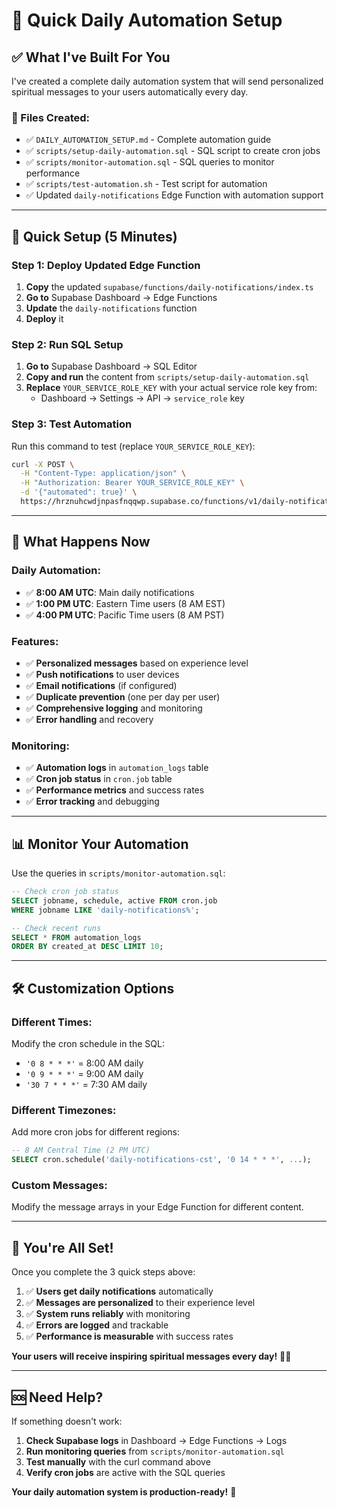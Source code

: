 # 🚀 Quick Daily Automation Setup

## ✅ **What I've Built For You**

I've created a complete daily automation system that will send personalized spiritual messages to your users automatically every day.

### **📁 Files Created:**
- ✅ `DAILY_AUTOMATION_SETUP.md` - Complete automation guide
- ✅ `scripts/setup-daily-automation.sql` - SQL script to create cron jobs
- ✅ `scripts/monitor-automation.sql` - SQL queries to monitor performance
- ✅ `scripts/test-automation.sh` - Test script for automation
- ✅ Updated `daily-notifications` Edge Function with automation support

---

## 🚀 **Quick Setup (5 Minutes)**

### **Step 1: Deploy Updated Edge Function**
1. **Copy** the updated `supabase/functions/daily-notifications/index.ts`
2. **Go to** Supabase Dashboard → Edge Functions
3. **Update** the `daily-notifications` function
4. **Deploy** it

### **Step 2: Run SQL Setup**
1. **Go to** Supabase Dashboard → SQL Editor
2. **Copy and run** the content from `scripts/setup-daily-automation.sql`
3. **Replace** `YOUR_SERVICE_ROLE_KEY` with your actual service role key from:
   - Dashboard → Settings → API → `service_role` key

### **Step 3: Test Automation**
Run this command to test (replace `YOUR_SERVICE_ROLE_KEY`):

```bash
curl -X POST \
  -H "Content-Type: application/json" \
  -H "Authorization: Bearer YOUR_SERVICE_ROLE_KEY" \
  -d '{"automated": true}' \
  https://hrznuhcwdjnpasfnqqwp.supabase.co/functions/v1/daily-notifications
```

---

## 🎯 **What Happens Now**

### **Daily Automation:**
- ✅ **8:00 AM UTC**: Main daily notifications
- ✅ **1:00 PM UTC**: Eastern Time users (8 AM EST)
- ✅ **4:00 PM UTC**: Pacific Time users (8 AM PST)

### **Features:**
- ✅ **Personalized messages** based on experience level
- ✅ **Push notifications** to user devices
- ✅ **Email notifications** (if configured)
- ✅ **Duplicate prevention** (one per day per user)
- ✅ **Comprehensive logging** and monitoring
- ✅ **Error handling** and recovery

### **Monitoring:**
- ✅ **Automation logs** in `automation_logs` table
- ✅ **Cron job status** in `cron.job` table
- ✅ **Performance metrics** and success rates
- ✅ **Error tracking** and debugging

---

## 📊 **Monitor Your Automation**

Use the queries in `scripts/monitor-automation.sql`:

```sql
-- Check cron job status
SELECT jobname, schedule, active FROM cron.job 
WHERE jobname LIKE 'daily-notifications%';

-- Check recent runs
SELECT * FROM automation_logs 
ORDER BY created_at DESC LIMIT 10;
```

---

## 🛠️ **Customization Options**

### **Different Times:**
Modify the cron schedule in the SQL:
- `'0 8 * * *'` = 8:00 AM daily
- `'0 9 * * *'` = 9:00 AM daily
- `'30 7 * * *'` = 7:30 AM daily

### **Different Timezones:**
Add more cron jobs for different regions:
```sql
-- 8 AM Central Time (2 PM UTC)
SELECT cron.schedule('daily-notifications-cst', '0 14 * * *', ...);
```

### **Custom Messages:**
Modify the message arrays in your Edge Function for different content.

---

## 🎉 **You're All Set!**

Once you complete the 3 quick steps above:

1. ✅ **Users get daily notifications** automatically
2. ✅ **Messages are personalized** to their experience level
3. ✅ **System runs reliably** with monitoring
4. ✅ **Errors are logged** and trackable
5. ✅ **Performance is measurable** with success rates

**Your users will receive inspiring spiritual messages every day!** 📱✨

---

## 🆘 **Need Help?**

If something doesn't work:
1. **Check Supabase logs** in Dashboard → Edge Functions → Logs
2. **Run monitoring queries** from `scripts/monitor-automation.sql`
3. **Test manually** with the curl command above
4. **Verify cron jobs** are active with the SQL queries

**Your daily automation system is production-ready!** 🚀




